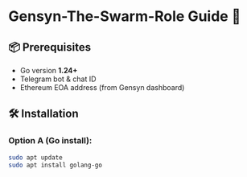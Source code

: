 # Gensyn-The-Swarm-Role Guide 🚀

## 📦 Prerequisites
- Go version **1.24+**
- Telegram bot & chat ID
- Ethereum EOA address (from Gensyn dashboard)

## 🛠️ Installation
### Option A (Go install):
```bash
sudo apt update
sudo apt install golang-go
